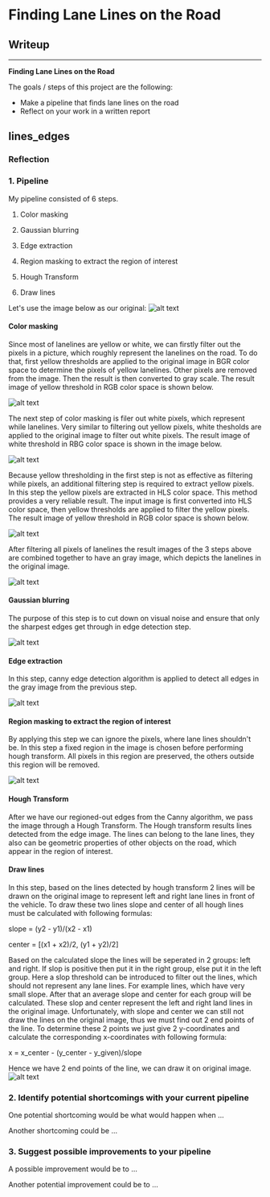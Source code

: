 # **Finding Lane Lines on the Road** 

## Writeup

---

**Finding Lane Lines on the Road**

The goals / steps of this project are the following:
* Make a pipeline that finds lane lines on the road
* Reflect on your work in a written report


[//]: # (Image References)

[image1]: ./test_images/solidYellowCurve.jpg "solidYellowCurve"
[image2]: ./test_images/rgb_y.jpg "rgb_y"
[image3]: ./test_images/rgb_w.jpg "rgb_w"
[image4]: ./test_images/hls_y.jpg "hls_y"
[image5]: ./test_images/color_threshold.jpg "color_threshold"
[image6]: ./test_images/Gassian_Blur.jpg "Gassian_Blur"
[image7]: ./test_images/Canny_Edges.jpg "Canny_Edges"
[image8]: ./test_images/Region_Of_Interest.jpg "Region_Of_Interest"
[image9]: ./test_images/lines_edges.jpg "lines_edges"

lines_edges
---

### Reflection

### 1. Pipeline

My pipeline consisted of 6 steps. 

1. Color masking

2. Gaussian blurring 

3. Edge extraction

4. Region masking to extract the region of interest 

5. Hough Transform

6. Draw lines

Let's use the image below as our original:
![alt text][image1]

#### Color masking

Since most of lanelines are yellow or white, we can firstly filter out the pixels in a picture, which roughly represent the lanelines on the road.
To do that, first yellow thresholds are applied to the original image in BGR color space to determine the pixels of yellow lanelines. Other pixels are removed from the image.
Then the result is then converted to gray scale. The result image of yellow threshold in RGB color space is shown below.

![alt text][image2]

The next step of color masking is filer out white pixels, which represent while lanelines. Very similar to filtering out yellow pixels, white thesholds are applied to the original image
to filter out white pixels. The result image of white threshold in RBG color space is shown in the image below.

![alt text][image3]

Because yellow thresholding in the first step is not as effective as filtering while pixels, an additional filtering step is required to extract yellow pixels. In this step the yellow pixels are 
extracted in HLS color space. This method provides a very reliable result. The input image is first converted into HLS color space, then yellow thresholds are applied to filter the yellow pixels.
The result image of yellow threshold in RGB color space is shown below.

![alt text][image4]

After filtering all pixels of lanelines the result images of the 3 steps above are combined together to have an gray image, which depicts the lanelines in the original image.

![alt text][image5]

#### Gaussian blurring

The purpose of this step is to cut down on visual noise and ensure that only the sharpest edges get through in edge detection step.

![alt text][image6]

#### Edge extraction
In this step, canny edge detection algorithm is applied to detect all edges in the gray image from the previous step.

![alt text][image7]

#### Region masking to extract the region of interest
By applying this step we can ignore the pixels, where lane lines shouldn't be. In this step a fixed region in the image is chosen before performing hough transform. All pixels in
this region are preserved, the others outside this region will be removed.

![alt text][image8]

#### Hough Transform
After we have our regioned-out edges from the Canny algorithm, we pass the image through a Hough Transform. The Hough transform results lines detected from the edge image. The lines can
belong to the lane lines, they also can be geometric properties of other objects on the road, which appear in the region of interest.

#### Draw lines
In this step, based on the lines detected by hough transform 2 lines will be drawn on the original image to represent left and right lane lines in front of the vehicle. To draw these two lines 
slope and center of all hough lines must be calculated with following formulas:

slope = (y2 - y1)/(x2 - x1)

center = [(x1 + x2)/2, (y1 + y2)/2]

Based on the calculated slope the lines will be seperated in 2 groups: left and right. If slop is positive then put it in the right group, else put it in the left group. Here a slop threshold can
be introduced to filter out the lines, which should not represent any lane lines. For example lines, which have very small slope. After that an average slope and center for each group will be 
calculated. These slop and center represent the left and right land lines in the original image. Unfortunately, with slope and center we can still not draw the lines on the original image, thus
we must find out 2 end points of the line. To determine these 2 points we just give 2 y-coordinates and calculate the corresponding x-coordinates with following formula:

x = x_center - (y_center - y_given)/slope

Hence we have 2 end points of the line, we can draw it on original image.
![alt text][image9]


### 2. Identify potential shortcomings with your current pipeline


One potential shortcoming would be what would happen when ... 

Another shortcoming could be ...


### 3. Suggest possible improvements to your pipeline

A possible improvement would be to ...

Another potential improvement could be to ...
